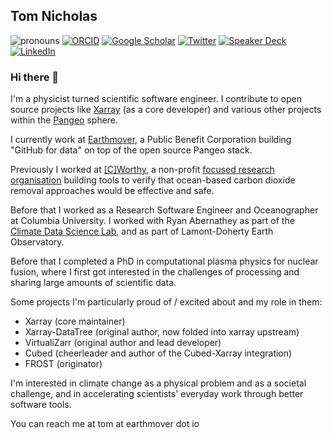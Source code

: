 ## Tom Nicholas



<!--
**TomNicholas/TomNicholas** is a ✨ _special_ ✨ repository because its `README.md` (this file) appears on your GitHub profile.

Here are some ideas to get you started:

- 🔭 I’m currently working on ...
- 🌱 I’m currently learning ...
- 👯 I’m looking to collaborate on ...
- 🤔 I’m looking for help with ...
- 💬 Ask me about ...
- 📫 How to reach me: ...
- 😄 Pronouns: ...
- ⚡ Fun fact: ...
-->

![pronouns](https://img.shields.io/static/v1?label=pronouns&message=he/him&color=red&style=flat-square)
[![ORCID](https://img.shields.io/static/v1?label=ORCID&message=0000-0002-2176-0530&color=green&style=flat-square&logo=orcid)](https://orcid.org/0000-0002-2176-0530)
[![Google Scholar](https://img.shields.io/static/v1?label=&message=Google%20Scholar&color=gray&style=flat-square&logo=google-scholar)](https://scholar.google.com/citations?user=sRqgW3gAAAAJ)
[![Twitter](https://img.shields.io/twitter/follow/TEGNicholasCode?logo=twitter&style=flat-square)](https://twitter.com/TEGNicholasCode)
[![Speaker Deck](https://img.shields.io/badge/Speaker%20Deck-009287.svg?style=for-the-badge&logo=Speaker-Deck&logoColor=white)](https://speakerdeck.com/tomnicholas)
[![LinkedIn](https://img.shields.io/static/v1?label=&message=LinkedIn&color=0077B5&style=flat-square&logo=linkedin)](https://www.linkedin.com/in/tom-nicholas/)

### Hi there 👋

I'm a physicist turned scientific software engineer. I contribute to open source projects like [Xarray](https://github.com/pydata/xarray) (as a core developer) and various other projects within the [Pangeo](https://github.com/pangeo-data) sphere.

I currently work at [Earthmover](https://earthmover.io/), a Public Benefit Corporation building "GitHub for data" on top of the open source Pangeo stack.

Previously I worked at [[C]Worthy](https://cworthy.org/), a non-profit [focused research organisation](https://www.nature.com/articles/d41586-022-00018-5) building tools to verify that ocean-based carbon dioxide removal approaches would be effective and safe.

Before that I worked as a Research Software Engineer and Oceanographer at Columbia University. I worked with Ryan Abernathey as part of the [Climate Data Science Lab](https://ocean-transport.github.io/cds_lab.html), and as part of Lamont-Doherty Earth Observatory.

Before that I completed a PhD in computational plasma physics for nuclear fusion, where I first got interested in the challenges of processing and sharing large amounts of scientific data.

Some projects I'm particularly proud of / excited about and my role in them:
- Xarray (core maintainer)
- Xarray-DataTree (original author, now folded into xarray upstream)
- VirtualiZarr (original author and lead developer)
- Cubed (cheerleader and author of the Cubed-Xarray integration)
- FROST (originator)

I'm interested in climate change as a physical problem and as a societal challenge, and in accelerating scientists' everyday work through better software tools.

You can reach me at tom at earthmover dot io
